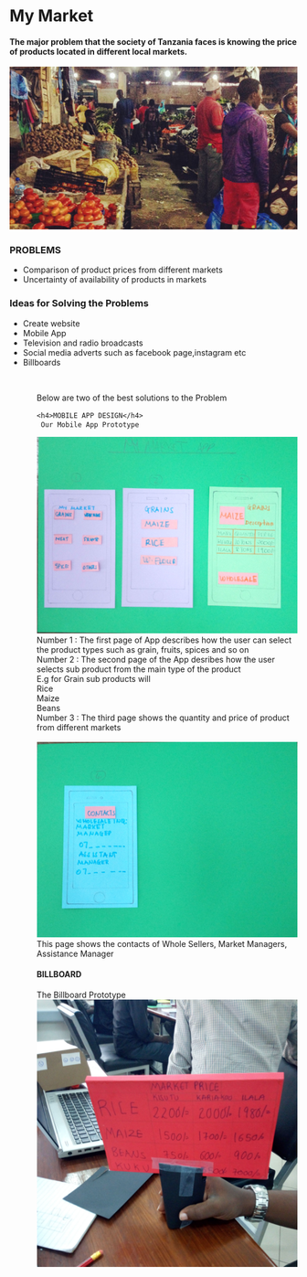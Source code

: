 # My Market
<h4>The major problem that the society of Tanzania faces is knowing the price of products located in different local markets.</h4>
<img src="https://github.com/fakimakame/MyMarket/blob/master/kisutu.jpg?raw=true"/>
<h3>PROBLEMS</h3>
<ul>
  <li>Comparison of product prices from different markets</li>
  <li>Uncertainty of availability of products in markets</li>
  </ul>
  <h3>Ideas for Solving the Problems</h3>
  <ul>
    <li>Create website</li>
    <li>Mobile App</li>
    <li>Television and radio broadcasts</li>
    <li>Social media adverts such as facebook page,instagram etc</li>
    <li>Billboards</li>
    <ul>
      <br>
    <p>Below are two of the best solutions to the Problem</p>
    
    <h4>MOBILE APP DESIGN</h4>
     Our Mobile App Prototype
   <img src="https://github.com/fakimakame/MyMarket/blob/master/page1.jpg?raw=true"/>
   <br>
   Number 1 : The first page of App describes how the user can select the product types such as grain, fruits, spices and so on
   <br>
   Number 2 : The second page of the App desribes how the user selects sub product from the main type of the product 
   <br>
   E.g for Grain sub products will<br>
   Rice <br>
   Maize <br>
   Beans<br>
   Number 3 : The third page shows the quantity and price of product from different markets
   <br><br>
   <img src="https://github.com/fakimakame/MyMarket/blob/master/page2.jpg?raw=true"/>
   <br>
   This page shows the contacts of Whole Sellers, Market Managers, Assistance Manager 
   <br>
   <h4>BILLBOARD</h4>
   The Billboard Prototype<br>
   <img src="https://github.com/fakimakame/MyMarket/blob/master/billboard.jpg?raw=true"/>
